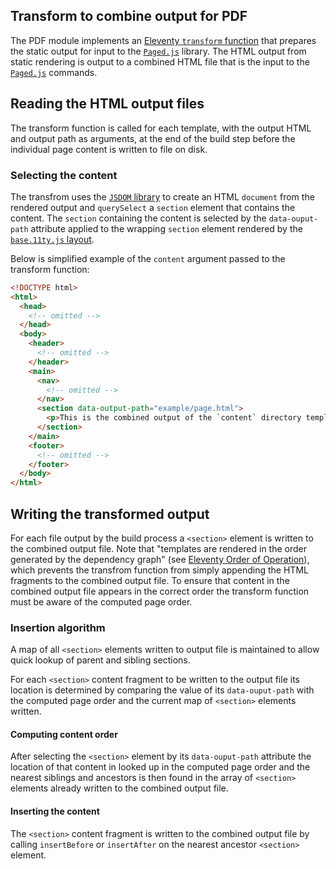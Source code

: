 ## Transform to combine output for PDF

The PDF module implements an [Eleventy `transform` function](https://www.11ty.dev/docs/config/#transforms) that prepares the static output for input to the [`Paged.js`](https://pagedjs.org) library. The HTML output from static rendering is output to a combined HTML file that is the input to the [`Paged.js`](https://pagedjs.org) commands.

## Reading the HTML output files

The transform function is called for each template, with the output HTML and output path as arguments, at the end of the build step before the individual page content is written to file on disk.

### Selecting the content

The transfrom uses the [`JSDOM` library](https://github.com/jsdom/jsdom) to create an HTML `document` from the rendered output and `querySelect` a `section` element that contains the content. The `section` containing the content is selected by the `data-ouput-path` attribute applied to the wrapping `section` element rendered by the [`base.11ty.js` layout](../_layouts/base.11ty.js).

Below is simplified example of the `content` argument passed to the transform function:

```HTML
<!DOCTYPE html>
<html>
  <head>
    <!-- omitted -->
  </head>
  <body>
    <header>
      <!-- omitted -->
    </header>
    <main>
      <nav>
        <!-- omitted -->
      </nav>
      <section data-output-path="example/page.html">
        <p>This is the combined output of the `content` directory template file and the applied layouts.</p>
      </section>
    </main>
    <footer>
      <!-- omitted -->
    </footer>
  </body>
</html>
```

## Writing the transformed output

For each file output by the build process a `<section>` element is written to the combined output file. Note that "templates are rendered in the order generated by the dependency graph" (see [Eleventy Order of Operation](https://www.11ty.dev/docs/advanced-order/#order-of-operations)), which
prevents the transfrom function from simply appending the HTML fragments to the combined output file. To ensure that content in the combined output file appears in the correct order the transform function must be aware of the computed page order.

### Insertion algorithm

A map of all `<section>` elements written to output file is maintained to allow quick lookup of parent and sibling sections.

For each `<section>` content fragment to be written to the output file its location is determined by comparing the value of its `data-ouput-path` with the computed page order and the current map of `<section>` elements written.

#### Computing content order

After selecting the `<section>` element by its `data-ouput-path` attribute the location of that content in looked up in the computed page order and the nearest siblings and ancestors is then found in the array of `<section>` elements already written to the combined output file.

#### Inserting the content

The `<section>` content fragment is written to the combined output file by calling `insertBefore` or `insertAfter` on the nearest ancestor `<section>` element.
